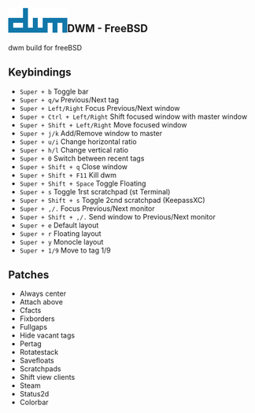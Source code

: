 <img src="https://raw.githubusercontent.com/aleister888/freeBSD-dotfiles/master/img/dwm.png" align="left" height="50px">

## DWM - FreeBSD

dwm build for freeBSD

## Keybindings

- `Super + b`
	Toggle bar
- `Super + q/w`
	Previous/Next tag
- `Super + Left/Right`
	Focus Previous/Next window
- `Super + Ctrl + Left/Right` Shift focused window with master window
- `Super + Shift + Left/Right` Move focused window
- `Super + j/k` Add/Remove window to master
- `Super + u/i` Change horizontal ratio
- `Super + h/l` Change vertical ratio
- `Super + 0` Switch between recent tags
- `Super + Shift + q` Close window
- `Super + Shift + F11` Kill dwm
- `Super + Shift + Space` Toggle Floating
- `Super + s` Toggle 1rst scratchpad (st Terminal)
- `Super + Shift + s` Toggle 2cnd scratchpad (KeepassXC)
- `Super + ,/.` Focus Previous/Next monitor
- `Super + Shift + ,/.` Send window to Previous/Next monitor
- `Super + e` Default layout
- `Super + r` Floating layout
- `Super + y` Monocle layout
- `Super + 1/9` Move to tag 1/9

## Patches

- Always center
- Attach above
- Cfacts
- Fixborders
- Fullgaps
- Hide vacant tags
- Pertag
- Rotatestack
- Savefloats
- Scratchpads
- Shift view clients
- Steam
- Status2d
- Colorbar
